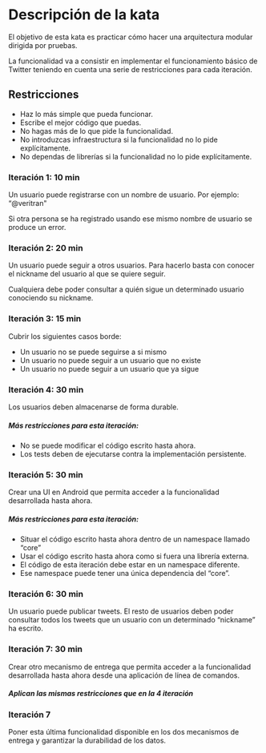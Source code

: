 # Descripción de la kata #
El objetivo de esta kata es practicar cómo hacer una arquitectura modular dirigida por pruebas.

La funcionalidad va a consistir en implementar el funcionamiento básico de Twitter teniendo en cuenta una serie de restricciones para cada iteración.

## Restricciones
- Haz lo más simple que pueda funcionar.
- Escribe el mejor código que puedas.
- No hagas más de lo que pide la funcionalidad.
- No introduzcas infraestructura si la funcionalidad no lo pide explícitamente.
- No dependas de librerías si la funcionalidad no lo pide explícitamente.

### Iteración 1: 10 min

Un usuario puede registrarse con un nombre de usuario. Por ejemplo: “@veritran"

Si otra persona se ha registrado usando ese mismo nombre de usuario se produce un error.

### Iteración 2: 20 min

Un usuario puede seguir a otros usuarios. Para hacerlo basta con conocer el nickname del usuario al que se quiere seguir.

Cualquiera debe poder consultar a quién sigue un determinado usuario conociendo su nickname.

### Iteración 3: 15 min

Cubrir los siguientes casos borde:

  - Un usuario no se puede seguirse a si mismo
  - Un usuario no puede seguir a un usuario que no existe
  - Un usuario no puede seguir a un usuario que ya sigue

### Iteración 4: 30 min

Los usuarios deben almacenarse de forma durable.

##### Más restricciones para esta iteración:
- No se puede modificar el código escrito hasta ahora.
- Los tests deben de ejecutarse contra la implementación persistente.


### Iteración 5: 30 min

Crear una UI en Android que permita acceder a la funcionalidad desarrollada hasta ahora.

##### Más restricciones para esta iteración:
- Situar el código escrito hasta ahora dentro de un namespace llamado “core”
- Usar el código escrito hasta ahora como si fuera una librería externa.
- El código de esta iteración debe estar en un namespace diferente.
- Ese namespace puede tener una única dependencia del “core”.

### Iteración 6: 30 min

Un usuario puede publicar tweets. El resto de usuarios deben poder consultar todos los tweets que un usuario con un determinado “nickname” ha escrito.

### Iteración 7: 30 min

Crear otro mecanismo de entrega que permita acceder a la funcionalidad desarrollada hasta ahora desde una aplicación de línea de comandos.

##### Aplican las mismas restricciones que en la 4 iteración

### Iteración 7

Poner esta última funcionalidad disponible en los dos mecanismos de entrega y garantizar la durabilidad de los datos.
